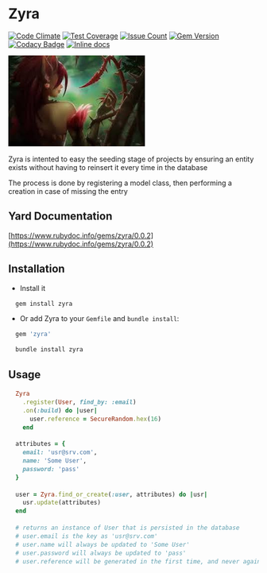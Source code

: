 Zyra
====
[![Code Climate](https://codeclimate.com/github/darthjee/zyra/badges/gpa.svg)](https://codeclimate.com/github/darthjee/zyra)
[![Test Coverage](https://codeclimate.com/github/darthjee/zyra/badges/coverage.svg)](https://codeclimate.com/github/darthjee/zyra/coverage)
[![Issue Count](https://codeclimate.com/github/darthjee/zyra/badges/issue_count.svg)](https://codeclimate.com/github/darthjee/zyra)
[![Gem Version](https://badge.fury.io/rb/zyra.svg)](https://badge.fury.io/rb/zyra)
[![Codacy Badge](https://api.codacy.com/project/badge/Grade/9836de08612e46b889c7978be2b72a14)](https://www.codacy.com/manual/darthjee/zyra?utm_source=github.com&amp;utm_medium=referral&amp;utm_content=darthjee/zyra&amp;utm_campaign=Badge_Grade)
[![Inline docs](http://inch-ci.org/github/darthjee/zyra.svg?branch=master)](http://inch-ci.org/github/darthjee/zyra)

![zyra](https://raw.githubusercontent.com/darthjee/zyra/master/zyra.jpg)

Zyra is intented to easy the seeding stage of projects by ensuring an
entity exists without having to reinsert it every time in the database

The process is done by registering a model class, then performing
a creation in case of missing the entry

Yard Documentation
-------------------
[https://www.rubydoc.info/gems/zyra/0.0.2](https://www.rubydoc.info/gems/zyra/0.0.2)

Installation
---------------

- Install it

```ruby
  gem install zyra
```

- Or add Zyra to your `Gemfile` and `bundle install`:

```ruby
  gem 'zyra'
```

```bash
  bundle install zyra
```

Usage
-----

```ruby
  Zyra
    .register(User, find_by: :email)
    .on(:build) do |user|
      user.reference = SecureRandom.hex(16)
    end

  attributes = {
    email: 'usr@srv.com',
    name: 'Some User',
    password: 'pass'
  }

  user = Zyra.find_or_create(:user, attributes) do |usr|
    usr.update(attributes)
  end

  # returns an instance of User that is persisted in the database
  # user.email is the key as 'usr@srv.com'
  # user.name will always be updated to 'Some User'
  # user.password will always be updated to 'pass'
  # user.reference will be generated in the first time, and never again regenerated
```
